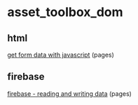 # asset_toolbox_dom

## html
[get form data with javascript](/src/form.html) (pages)

## firebase
[firebase - reading and writing data](/firebase/cloud_firestore.html) (pages)
